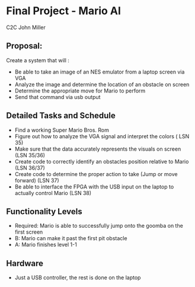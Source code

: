 Final Project - Mario AI
=========

C2C John Miller

Proposal: 
---
Create a system that will :
* Be able to take an image of an NES emulator from a laptop screen via VGA 
* Analyze the image and determine the location of an obstacle on screen
* Determine the appropriate move for Mario to perform
* Send that command via usb output


Detailed Tasks and Schedule
---
* Find a working Super Mario Bros. Rom
* Figure out how to analyze the VGA signal and interpret the colors ( LSN 35)
* Make sure that the data accurately represents the visuals on screen (LSN 35/36)
* Create code to correctly identify an obstacles position relative to Mario (LSN 36/37)
* Create code to determine the proper action to take (Jump or move forward)
(LSN 37)
* Be able to interface the FPGA with the USB input on the laptop to actually control Mario (LSN 38)

Functionality Levels
---
* Required: Mario is able to successfully jump onto the goomba on the first screen
* B: Mario can make it past the first pit obstacle
* A: Mario finishes level 1-1

Hardware
---
* Just a USB controller, the rest is done on the laptop


